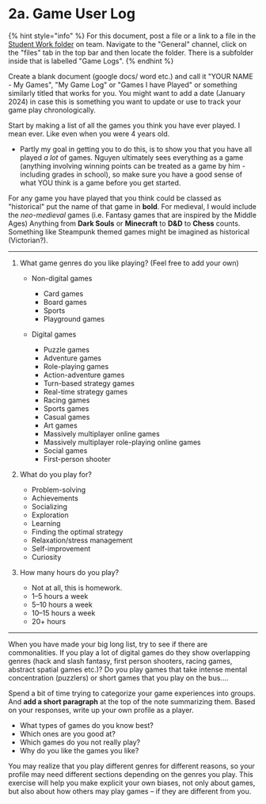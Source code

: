 # 2a. Game User Log

{% hint style="info" %}
For this document, post a file or a link to a file in the [Student Work folder](https://cmailcarletonca.sharepoint.com/:f:/r/sites/HistoricalGamesStudies/Shared%20Documents/General/Student%20Work?csf=1\&web=1\&e=eUjdKl) on team. Navigate to the "General" channel, click on the "files" tab in the top bar and then locate the folder. There is a subfolder inside that is labelled "Game Logs".
{% endhint %}

Create a blank document (google docs/ word etc.) and call it "YOUR NAME - My Games", "My Game Log" or "Games I have Played" or something similarly titled that works for you. You might want to add a date (January 2024) in case this is something you want to update or use to track your game play chronologically.&#x20;

Start by making a list of all the games you think you have ever played. I mean ever. Like even when you were 4 years old.&#x20;

* Partly my goal in getting you to do this, is to show you that you have all played _a lot_ of games. Nguyen ultimately sees everything as a game (anything involving winning points can be treated as a game by him - including grades in school), so make sure you have a good sense of what YOU think is a game before you get started.&#x20;

For any game you have played that you think could be classed as "historical" put the name of that game in **bold**. For medieval, I would include the _neo-medieval_ games (i.e. Fantasy games that are inspired by the Middle Ages) Anything from **Dark Souls** or **Minecraft** to **D\&D** to **Chess** counts. Something like Steampunk themed games might be imagined as historical (Victorian?).&#x20;

***

1. What game genres do you like playing? (Feel free to add your own)
   *   Non-digital games

       * Card games
       * Board games
       * Sports
       * Playground games


   *   Digital games

       * Puzzle games
       * Adventure games
       * Role-playing games
       * Action-adventure games
       * Turn-based strategy games
       * Real-time strategy games
       * Racing games
       * Sports games
       * Casual games
       * Art games
       * Massively multiplayer online games
       * Massively multiplayer role-playing online games
       * Social games
       * First-person shooter


2.  What do you play for?

    * Problem-solving
    * Achievements
    * Socializing
    * Exploration
    * Learning
    * Finding the optimal strategy
    * Relaxation/stress management
    * Self-improvement
    * Curiosity


3. How many hours do you play?
   * Not at all, this is homework.
   * 1–5 hours a week
   * 5–10 hours a week
   * 10–15 hours a week
   * 20+ hours

***

When you have made your big long list, try to see if there are commonalities. If you play a lot of digital games do they show overlapping genres (hack and slash fantasy, first person shooters, racing games, abstract spatial games etc.)? Do you play games that take intense mental concentration (puzzlers) or short games that you play on the bus....

Spend a bit of time trying to categorize your game experiences into groups. And **add a short paragraph** at the top of the note summarizing them. Based on your responses, write up your own profile as a player.

* What types of games do you know best?
* Which ones are you good at?
* Which games do you not really play?
* Why do you like the games you like?

You may realize that you play different genres for different reasons, so your profile may need different sections depending on the genres you play. This exercise will help you make explicit your own biases, not only about games, but also about how others may play games – if they are different from you.
